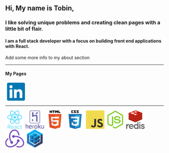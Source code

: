 ## Hi, My name is Tobin,
### I like solving unique problems and creating clean pages with a little bit of flair.
#### I am a full stack developer with a focus on building front end applications with React.
Add some more info to my about section
______________________________________
#### My Pages
<a href="https://tkwaterss.github.io/" target="blank"><img align="center" src="" height="60" /></a>
<a href="https://www.linkedin.com/in/tobinkwaters/" target="blank"><img align="center" src="https://github.com/devicons/devicon/blob/master/icons/linkedin/linkedin-original.svg" height="60" alt="linkedin" /></a>
______________________________________
<a href="https://github.com/devicons/devicon/blob/master/icons/react/react-original-wordmark.svg" target="blank"><img align="center" src="https://github.com/devicons/devicon/blob/master/icons/react/react-original-wordmark.svg" height="60" /></a>
<a href="https://github.com/devicons/devicon/blob/master/icons/heroku/heroku-original-wordmark.svg" target="blank"><img align="center" src="https://github.com/devicons/devicon/blob/master/icons/heroku/heroku-original-wordmark.svg" height="60" alt="heroku" /></a>
<a href="https://github.com/devicons/devicon/blob/master/icons/html5/html5-original-wordmark.svg" target="blank"><img align="center" src="https://github.com/devicons/devicon/blob/master/icons/html5/html5-original-wordmark.svg" height="60" alt="HTML5" /></a>
<a href="https://github.com/devicons/devicon/blob/master/icons/css3/css3-original-wordmark.svg" target="blank"><img align="center" src="https://github.com/devicons/devicon/blob/master/icons/css3/css3-original-wordmark.svg" height="60" alt="CSS3" /></a>
<a href="https://github.com/devicons/devicon/blob/master/icons/javascript/javascript-original.svg" target="blank"><img align="center" src="https://github.com/devicons/devicon/blob/master/icons/javascript/javascript-original.svg" height="60" alt="Javascript" /></a>
<a href="https://github.com/devicons/devicon/blob/master/icons/nodejs/nodejs-original.svg" target="blank"><img align="center" src="https://github.com/devicons/devicon/blob/master/icons/nodejs/nodejs-original.svg" height="60" alt="nodejs" /></a>
<a href="https://github.com/devicons/devicon/blob/master/icons/redis/redis-original-wordmark.svg" target="blank"><img align="center" src="https://github.com/devicons/devicon/blob/master/icons/redis/redis-original-wordmark.svg" height="60" alt="redis" /></a>
<a href="https://github.com/devicons/devicon/blob/master/icons/redux/redux-original.svg" target="blank"><img align="center" src="https://github.com/devicons/devicon/blob/master/icons/redux/redux-original.svg" height="60" alt="redux" /></a>
<a href="https://github.com/devicons/devicon/blob/master/icons/sequelize/sequelize-original.svg" target="blank"><img align="center" src="https://github.com/devicons/devicon/blob/master/icons/sequelize/sequelize-original.svg" height="60" alt="sequelize" /></a>




<!--
**tkwaterss/tkwaterss** is a ✨ _special_ ✨ repository because its `README.md` (this file) appears on your GitHub profile.

Here are some ideas to get you started:

- 🔭 I’m currently working on ...
- 🌱 I’m currently learning ...
- 👯 I’m looking to collaborate on ...
- 🤔 I’m looking for help with ...
- 💬 Ask me about ...
- 📫 How to reach me: ...
- 😄 Pronouns: ...
- ⚡ Fun fact: ...
-->
